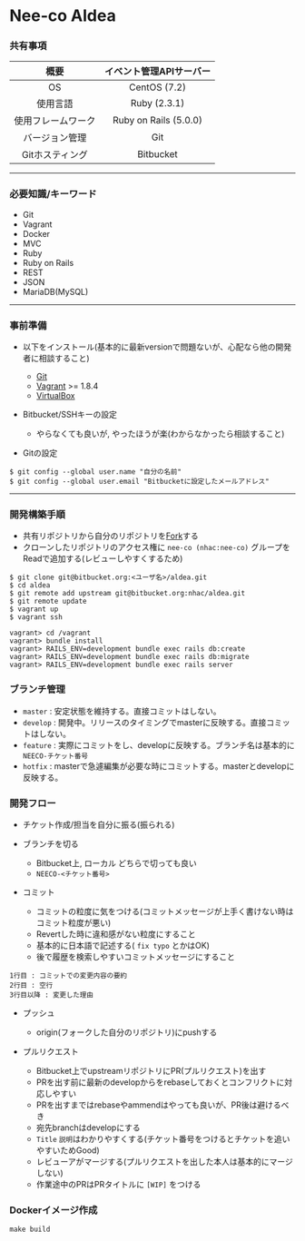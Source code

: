 # Nee-co Aldea
### 共有事項
|         概要        |   イベント管理APIサーバー |
|:-------------------:|:-------------------------:|
|          OS         |         CentOS (7.2)      |
|       使用言語      |         Ruby (2.3.1)      |
|  使用フレームワーク |    Ruby on Rails (5.0.0)  |
|    バージョン管理   |             Git           |
|    Gitホスティング  |          Bitbucket        |

---

### 必要知識/キーワード
- Git
- Vagrant
- Docker
- MVC
- Ruby
- Ruby on Rails
- REST
- JSON
- MariaDB(MySQL)

---

### 事前準備
- 以下をインストール(基本的に最新versionで問題ないが、心配なら他の開発者に相談すること)
    * [Git](http://git-scm.com/)
    * [Vagrant](https://www.vagrantup.com/downloads.html) >= 1.8.4
    * [VirtualBox](https://www.virtualbox.org/wiki/Downloads)

- Bitbucket/SSHキーの設定
    * やらなくても良いが, やったほうが楽(わからなかったら相談すること)

- Gitの設定

```
$ git config --global user.name "自分の名前"
$ git config --global user.email "Bitbucketに設定したメールアドレス"
```
---

### 開発構築手順
- 共有リポジトリから自分のリポジトリを[Fork](https://bitbucket.org/nhac/aldea/fork)する
- クローンしたリポジトリのアクセス権に `nee-co (nhac:nee-co)` グループをReadで追加する(レビューしやすくするため)

```
$ git clone git@bitbucket.org:<ユーザ名>/aldea.git
$ cd aldea
$ git remote add upstream git@bitbucket.org:nhac/aldea.git
$ git remote update
$ vagrant up
$ vagrant ssh
```
```
vagrant> cd /vagrant
vagrant> bundle install
vagrant> RAILS_ENV=development bundle exec rails db:create
vagrant> RAILS_ENV=development bundle exec rails db:migrate
vagrant> RAILS_ENV=development bundle exec rails server
```

### ブランチ管理
- `master` : 安定状態を維持する。直接コミットはしない。
- `develop` : 開発中。リリースのタイミングでmasterに反映する。直接コミットはしない。
- `feature` : 実際にコミットをし、developに反映する。ブランチ名は基本的に `NEECO-チケット番号`
- `hotfix` : masterで急遽編集が必要な時にコミットする。masterとdevelopに反映する。

### 開発フロー

- チケット作成/担当を自分に振る(振られる)

- ブランチを切る
    * Bitbucket上, ローカル どちらで切っても良い
    * `NEECO-<チケット番号>`

- コミット
    * コミットの粒度に気をつける(コミットメッセージが上手く書けない時はコミット粒度が悪い)
    * Revertした時に違和感がない粒度にすること
    * 基本的に日本語で記述する( `fix typo` とかはOK)
    * 後で履歴を検索しやすいコミットメッセージにすること

```
1行目 : コミットでの変更内容の要約
2行目 : 空行
3行目以降 : 変更した理由
```

- プッシュ
    * origin(フォークした自分のリポジトリ)にpushする

- プルリクエスト
    * Bitbucket上でupstreamリポジトリにPR(プルリクエスト)を出す
    * PRを出す前に最新のdevelopからをrebaseしておくとコンフリクトに対応しやすい
    * PRを出すまではrebaseやammendはやっても良いが、PR後は避けるべき
    * 宛先branchはdevelopにする
    * `Title` `説明`はわかりやすくする(チケット番号をつけるとチケットを追いやすいためGood)
    * レビューアがマージする(プルリクエストを出した本人は基本的にマージしない)
    * 作業途中のPRはPRタイトルに `[WIP]` をつける

### Dockerイメージ作成

`make build`
